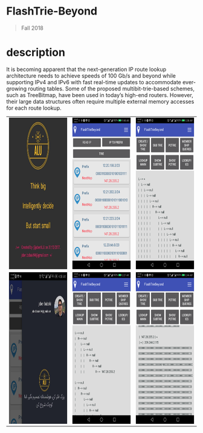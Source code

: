 # FlashTrie-Beyond
> Fall 2018

# description
It is becoming apparent that the next-generation IP route lookup architecture needs to achieve speeds of 100 Gb/s and beyond while supporting IPv4 and IPv6 with fast real-time updates to accommodate ever-growing routing tables. Some of the proposed multibit-trie-based schemes, such as TreeBitmap, have been used in today’s high-end routers. However, their large data structures often require multiple external memory accesses for each route lookup.
<table style="width:100%">
  <tr>
    <td><img src="https://github.com/JaberBabaki/FlashTrie-Beyond/blob/master/HPSR-PR1-%2096131020/screenShot/1.jpg" width="300" height="400" /></td>
    <td><img src="https://github.com/JaberBabaki/FlashTrie-Beyond/blob/master/HPSR-PR1-%2096131020/screenShot/2.png" width="300" height="400" /></td>
    <td><img src="https://github.com/JaberBabaki/FlashTrie-Beyond/blob/master/HPSR-PR1-%2096131020/screenShot/3.png" width="300" height="400" /></td>
  </tr>
    <tr>
    <td><img src="https://github.com/JaberBabaki/FlashTrie-Beyond/blob/master/HPSR-PR1-%2096131020/screenShot/4.jpg" width="300" height="400" /></td>
    <td><img src="https://github.com/JaberBabaki/FlashTrie-Beyond/blob/master/HPSR-PR1-%2096131020/screenShot/5.png" width="300" height="400" /></td>
    <td><img src="https://github.com/JaberBabaki/FlashTrie-Beyond/blob/master/HPSR-PR1-%2096131020/screenShot/6.png" width="300" height="400" /></td>
  </tr>
</table>
